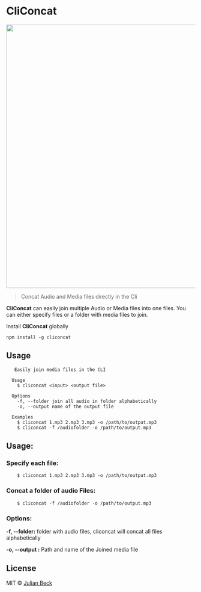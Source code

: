 
# CliConcat
<p >
  <img width="700" src="https://rawcdn.githack.com/jufabeck2202/cliconcat/c0d161db214b84e279c5dc29acecaf7f64337150/cliconcat.svg">
</p>

> Concat Audio and Media files directly in the Cli

**CliConcat** can easily join multiple Audio or Media files into one files. You can either specify files or a folder with media files to join.

Install **CliConcat** globally

```shell
npm install -g cliconcat
```
## Usage
```shell
   Easily join media files in the CLI

  Usage
    $ cliconcat <input> <output file>
 
  Options
    -f, --folder join all audio in folder alphabetically
    -o, --output name of the output file
 
  Examples
    $ cliconcat 1.mp3 2.mp3 3.mp3 -o /path/to/output.mp3
    $ cliconcat -f /audiofolder -o /path/to/output.mp3 
```
## Usage: 
### Specify each file:
```shell
    $ cliconcat 1.mp3 2.mp3 3.mp3 -o /path/to/output.mp3
```
### Concat a folder of audio Files:
```shell
    $ cliconcat -f /audiofolder -o /path/to/output.mp3 
```
### Options:
**-f, --folder:** folder with audio files, cliconcat will concat all files alphabetically

**-o, --output :** Path and name of the Joined media file

## License

MIT © [Julian Beck](https://github.com/jufabeck2202)